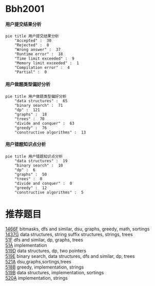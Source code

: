 # Bbh2001

<!-- tabs:start -->



#### **用户提交结果分析**

```mermaid
pie title 用户提交结果分析
    "Accepted" :  30
    "Rejected" :  0
    "Wrong answer" :  37
    "Runtime error" :  18
    "Time limit exceeded" :  9
    "Memory limit exceeded" :  1
    "Compilation error" :  4
    "Partial" :  0
```

#### **用户做题类型偏好分析**

```mermaid
pie title 用户做题类型偏好分析
    "data structures" :  65
    "binary search" :  71
    "dp" :  121
    "graphs" :  18
    "trees" :  70
    "divide and conquer" :  63
    "greedy" :  76
    "constructive algorithms" :  13
```
#### **用户错题知识点分析**

```mermaid
pie title 用户错题知识点分析
    "data structures" :  19
    "binary search" :  10
    "dp" :  6
    "graphs" :  50
    "trees" :  0
    "divide and conquer" :  0
    "greedy" :  12
    "constructive algorithms" :  5
```



<!-- tabs:end -->
# 推荐题目
[1466F](https://codeforces.com/contest/1466/problem/F)		bitmasks,
                        dfs and similar,
                        dsu,
                        graphs,
                        greedy,
                        math,
                        sortings		  
[1437G](https://codeforces.com/contest/1437/problem/G)		data structures,
                        string suffix structures,
                        strings,
                        trees		  
[51F](https://codeforces.com/contest/51/problem/F)		dfs and similar,
                        dp,
                        graphs,
                        trees		  
[51A](https://codeforces.com/contest/51/problem/A)		implementation		  
[519D](https://codeforces.com/contest/519/problem/D)		data structures,
                        dp,
                        two pointers		  
[519E](https://codeforces.com/contest/519/problem/E)		binary search,
                        data structures,
                        dfs and similar,
                        dp,
                        trees		  
[521A](https://codeforces.com/contest/521/problem/A)		dsu,graphs,sortings,trees		  
[518B](https://codeforces.com/contest/518/problem/B)		greedy,
                        implementation,
                        strings		  
[519B](https://codeforces.com/contest/519/problem/B)		data structures,
                        implementation,
                        sortings		  
[520A](https://codeforces.com/contest/520/problem/A)		implementation,
                        strings		  
